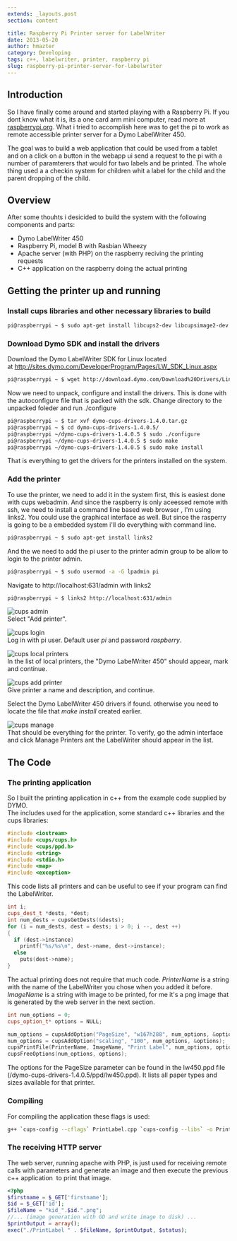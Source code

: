 ```yaml
---
extends: _layouts.post
section: content

title: Raspberry Pi Printer server for LabelWriter
date: 2013-05-20
author: hmazter
category: Developing
tags: c++, labelwriter, printer, raspberry pi
slug: raspberry-pi-printer-server-for-labelwriter
---
```


Introduction
------------

So I have finally come around and started playing with a Raspberry Pi.
If you dont know what it is, its a one card arm mini computer, read more
at [raspberrypi.org](http://www.raspberrypi.org/). What i tried to
accomplish here was to get the pi to work as remote accessible printer
server for a Dymo LabelWriter 450.

The goal was to build a web application that could be used from a tablet
and on a click on a button in the webapp ui send a request to the pi
with a number of paramterers that would for two labels and be printed.
The whole thing used a a checkin system for children whit a label for
the child and the parent dropping of the child.

Overview
--------

After some thouhts i desicided to build the system with the following
components and parts:

-   Dymo LabelWriter 450
-   Raspberry Pi, model B with Rasbian Wheezy
-   Apache server (with PHP) on the raspberry reciving the printing
    requests
-   C++ application on the raspberry doing the actual printing

Getting the printer up and running
----------------------------------

### Install cups libraries and other necessary libraries to build

```bash
pi@raspberrypi ~ $ sudo apt-get install libcups2-dev libcupsimage2-dev g++ cups cups-client
```

### Download Dymo SDK and install the drivers

Download the Dymo LabelWriter SDK for Linux located
at <http://sites.dymo.com/DeveloperProgram/Pages/LW_SDK_Linux.aspx>

```bash
pi@raspberrypi ~ $ wget http://download.dymo.com/Download%20Drivers/Linux/Download/dymo-cups-drivers-1.4.0.tar.gz
```

Now we need to unpack, configure and install the drivers. This is done
with the autoconfigure file that is packed with the sdk. Change
directory to the unpacked foleder and run ./configure

```bash
pi@raspberrypi ~ $ tar xvf dymo-cups-drivers-1.4.0.tar.gz
pi@raspberrypi ~ $ cd dymo-cups-drivers-1.4.0.5/
pi@raspberrypi ~/dymo-cups-drivers-1.4.0.5 $ sudo ./configure
pi@raspberrypi ~/dymo-cups-drivers-1.4.0.5 $ sudo make
pi@raspberrypi ~/dymo-cups-drivers-1.4.0.5 $ sudo make install
```

That is everything to get the drivers for the printers installed on the
system.

### Add the printer

To use the printer, we need to add it in the system first, this is
easiest done with cups webadmin. And since the raspberry is only
aceessed remote with ssh, we need to install a command line based web
browser , I'm using links2. You could use the graphical interface as
well. But since the rasperry is going to be a embedded system i'll do
everything with command line.

```bash
pi@raspberrypi ~ $ sudo apt-get install links2
```

And the we need to add the pi user to the printer admin group to be
allow to login to the printer admin.

```bash
pi@raspberrypi ~ $ sudo usermod -a -G lpadmin pi
```

Navigate to http://localhost:631/admin with links2

```bash
pi@raspberrypi ~ $ links2 http://localhost:631/admin
```

![cups admin](/media/2013/05/cups_amin.png)  
Select "Add printer".

![cups login](/media/2013/05/cups_login.png)   
Log in with pi user. Default user *pi* and password *raspberry*.

![cups local printers](/media/2013/05/cups_local_printers.png)   
In the list of local printers, the "Dymo LabelWriter 450" should appear, mark and continue.

![cups add printer](/media/2013/05/cups_add_printer.png)   
Give printer a name and description, and continue.

Select the Dymo LabelWriter 450 drivers if found. otherwise you need to
locate the file that *make install* created earlier.

![cups manage](/media/2013/05/cups_manage.png)   
That should be everything for the printer. To verify, go the admin interface
and click Manage Printers ant the LabelWriter should appear in the list.

The Code
--------

### The printing application

So I built the printing application in c++ from the example code
supplied by DYMO.  
The includes used for the application, some standard c++ libraries and
the cups libraries:

```cpp
#include <iostream>
#include <cups/cups.h>
#include <cups/ppd.h>
#include <string>
#include <stdio.h>
#include <map>
#include <exception>
```

This code lists all printers and can be useful to see if your program
can find the LabelWriter.

```cpp
int i;
cups_dest_t *dests, *dest;
int num_dests = cupsGetDests(&dests);
for (i = num_dests, dest = dests; i > 0; i --, dest ++)
{
  if (dest->instance)
    printf("%s/%s\n", dest->name, dest->instance);
  else
    puts(dest->name);
}
```

The actual printing does not require that much code. *PrinterName* is a
string with the name of the LabelWriter you chose when you added it
before. *ImageName* is a string with image to be printed, for me it's a
png image that is generated by the web server in the next section.

```cpp
int num_options = 0;
cups_option_t* options = NULL;

num_options = cupsAddOption("PageSize", "w167h288", num_options, &options);
num_options = cupsAddOption("scaling", "100", num_options, &options);
cupsPrintFile(PrinterName, ImageName, "Print Label", num_options, options);
cupsFreeOptions(num_options, options);
```

The options for the PageSize parameter can be found in the lw450.ppd
file (/dymo-cups-drivers-1.4.0.5/ppd/lw450.ppd). It lists all paper
types and sizes available for that printer.

### Compiling

For compiling the application these flags is used:

```bash
g++ `cups-config --cflags` PrintLabel.cpp `cups-config --libs` -o PrintLabel
```

### The receiving HTTP server

The web server, running apache with PHP, is just used
for receiving remote calls with parameters and generate an image and
then execute the previous c++ application  to print that image.

```php
<?php
$firstname = $_GET['firstname'];
$id = $_GET['id'];
$fileName = "kid_".$id.".png";
//... (image generation with GD and write image to disk) ...
$printOutput = array();
exec("./PrintLabel " . $fileName, $printOutput, $status);
```

